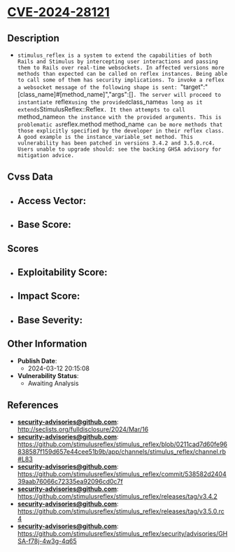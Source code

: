 
# [CVE-2024-28121](https://cve.mitre.org/cgi-bin/cvename.cgi?name=CVE-2024-28121)

## Description

- `stimulus_reflex is a system to extend the capabilities of both Rails and Stimulus by intercepting user interactions and passing them to Rails over real-time websockets. In affected versions more methods than expected can be called on reflex instances. Being able to call some of them has security implications. To invoke a reflex a websocket message of the following shape is sent: `\"target\":\"[class_name]#[method_name]\",\"args\":[]`. The server will proceed to instantiate `reflex` using the provided `class_name` as long as it extends `StimulusReflex::Reflex`. It then attempts to call `method_name` on the instance with the provided arguments. This is problematic as `reflex.method method_name` can be more methods that those explicitly specified by the developer in their reflex class. A good example is the instance_variable_set method. This vulnerability has been patched in versions 3.4.2 and 3.5.0.rc4. Users unable to upgrade should: see the backing GHSA advisory for mitigation advice.`

## Cvss Data

- **Access Vector**:
  - 
- **Base Score**:
  - 

## Scores

- **Exploitability Score**:
  - 
- **Impact Score**:
  - 
- **Base Severity**:
  - 

## Other Information

- **Publish Date**:
  - 2024-03-12 20:15:08
- **Vulnerability Status**:
  - Awaiting Analysis

## References

- **security-advisories@github.com**: http://seclists.org/fulldisclosure/2024/Mar/16
- **security-advisories@github.com**: https://github.com/stimulusreflex/stimulus_reflex/blob/0211cad7d60fe96838587f159d657e44cee51b9b/app/channels/stimulus_reflex/channel.rb#L83
- **security-advisories@github.com**: https://github.com/stimulusreflex/stimulus_reflex/commit/538582d240439aab76066c72335ea92096cd0c7f
- **security-advisories@github.com**: https://github.com/stimulusreflex/stimulus_reflex/releases/tag/v3.4.2
- **security-advisories@github.com**: https://github.com/stimulusreflex/stimulus_reflex/releases/tag/v3.5.0.rc4
- **security-advisories@github.com**: https://github.com/stimulusreflex/stimulus_reflex/security/advisories/GHSA-f78j-4w3g-4q65

